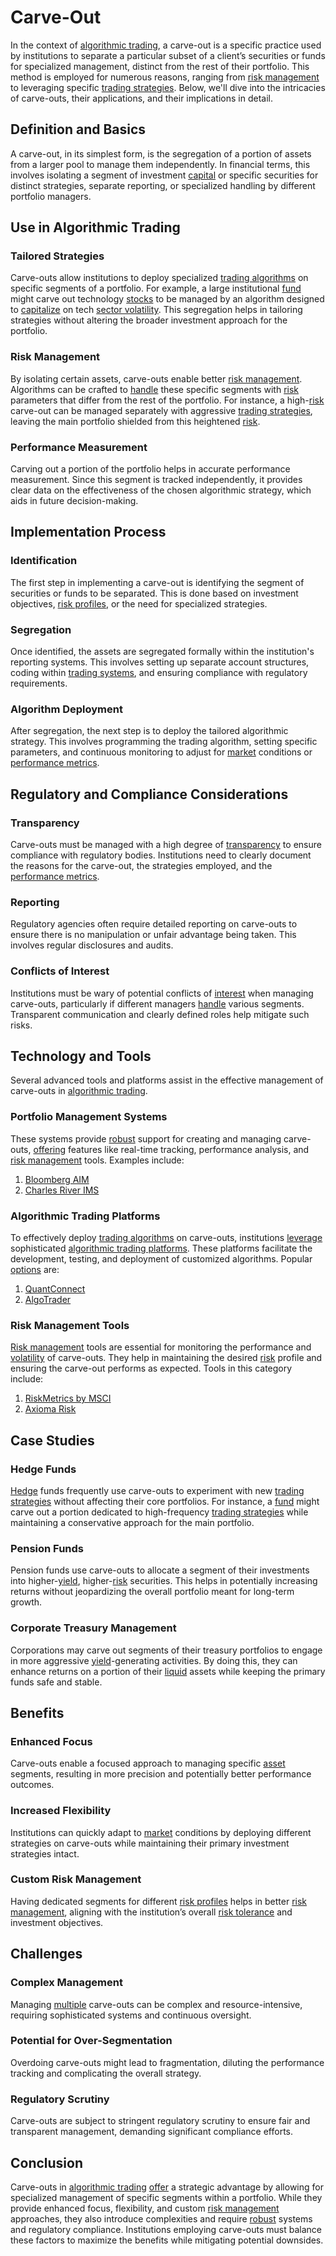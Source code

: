 # Carve-Out

In the context of [algorithmic trading](../a/accountability.md), a carve-out is a specific practice used by institutions to separate a particular subset of a client’s securities or funds for specialized management, distinct from the rest of their portfolio. This method is employed for numerous reasons, ranging from [risk management](../r/risk_management.md) to leveraging specific [trading strategies](../t/trading_strategies.md). Below, we'll dive into the intricacies of carve-outs, their applications, and their implications in detail.

## Definition and Basics

A carve-out, in its simplest form, is the segregation of a portion of assets from a larger pool to manage them independently. In financial terms, this involves isolating a segment of investment [capital](../c/capital.md) or specific securities for distinct strategies, separate reporting, or specialized handling by different portfolio managers.

## Use in Algorithmic Trading

### Tailored Strategies

Carve-outs allow institutions to deploy specialized [trading algorithms](../t/trading_algorithms.md) on specific segments of a portfolio. For example, a large institutional [fund](../f/fund.md) might carve out technology [stocks](../s/stock.md) to be managed by an algorithm designed to [capitalize](../c/capitalize.md) on tech [sector volatility](../s/sector_volatility.md). This segregation helps in tailoring strategies without altering the broader investment approach for the portfolio.

### Risk Management

By isolating certain assets, carve-outs enable better [risk management](../r/risk_management.md). Algorithms can be crafted to [handle](../h/handle.md) these specific segments with [risk](../r/risk.md) parameters that differ from the rest of the portfolio. For instance, a high-[risk](../r/risk.md) carve-out can be managed separately with aggressive [trading strategies](../t/trading_strategies.md), leaving the main portfolio shielded from this heightened [risk](../r/risk.md).

### Performance Measurement

Carving out a portion of the portfolio helps in accurate performance measurement. Since this segment is tracked independently, it provides clear data on the effectiveness of the chosen algorithmic strategy, which aids in future decision-making.

## Implementation Process

### Identification

The first step in implementing a carve-out is identifying the segment of securities or funds to be separated. This is done based on investment objectives, [risk profiles](../r/risk_profiles.md), or the need for specialized strategies.

### Segregation

Once identified, the assets are segregated formally within the institution's reporting systems. This involves setting up separate account structures, coding within [trading systems](../t/trading_systems.md), and ensuring compliance with regulatory requirements.

### Algorithm Deployment

After segregation, the next step is to deploy the tailored algorithmic strategy. This involves programming the trading algorithm, setting specific parameters, and continuous monitoring to adjust for [market](../m/market.md) conditions or [performance metrics](../p/performance_metrics.md).

## Regulatory and Compliance Considerations

### Transparency

Carve-outs must be managed with a high degree of [transparency](../t/transparency.md) to ensure compliance with regulatory bodies. Institutions need to clearly document the reasons for the carve-out, the strategies employed, and the [performance metrics](../p/performance_metrics.md).

### Reporting

Regulatory agencies often require detailed reporting on carve-outs to ensure there is no manipulation or unfair advantage being taken. This involves regular disclosures and audits.

### Conflicts of Interest

Institutions must be wary of potential conflicts of [interest](../i/interest.md) when managing carve-outs, particularly if different managers [handle](../h/handle.md) various segments. Transparent communication and clearly defined roles help mitigate such risks.

## Technology and Tools

Several advanced tools and platforms assist in the effective management of carve-outs in [algorithmic trading](../a/accountability.md).

### Portfolio Management Systems

These systems provide [robust](../r/robust.md) support for creating and managing carve-outs, [offering](../o/offering.md) features like real-time tracking, performance analysis, and [risk management](../r/risk_management.md) tools. Examples include:

1. [Bloomberg AIM](https://www.bloomberg.com/professional/product/asset-and-investment-manager/)
2. [Charles River IMS](https://www.crd.com/)

### Algorithmic Trading Platforms

To effectively deploy [trading algorithms](../t/trading_algorithms.md) on carve-outs, institutions [leverage](../l/leverage.md) sophisticated [algorithmic trading platforms](../a/algorithmic_trading_platforms.md). These platforms facilitate the development, testing, and deployment of customized algorithms. Popular [options](../o/options.md) are:

1. [QuantConnect](https://www.quantconnect.com/)
2. [AlgoTrader](https://www.algotrader.com/)

### Risk Management Tools

[Risk management](../r/risk_management.md) tools are essential for monitoring the performance and [volatility](../v/volatility.md) of carve-outs. They help in maintaining the desired [risk](../r/risk.md) profile and ensuring the carve-out performs as expected. Tools in this category include:

1. [RiskMetrics by MSCI](https://www.msci.com/)
2. [Axioma Risk](https://www.qontigo.com/analytics-solutions/axioma-risk/)

## Case Studies

### Hedge Funds

[Hedge](../h/hedge.md) funds frequently use carve-outs to experiment with new [trading strategies](../t/trading_strategies.md) without affecting their core portfolios. For instance, a [fund](../f/fund.md) might carve out a portion dedicated to high-frequency [trading strategies](../t/trading_strategies.md) while maintaining a conservative approach for the main portfolio.

### Pension Funds

Pension funds use carve-outs to allocate a segment of their investments into higher-[yield](../y/yield.md), higher-[risk](../r/risk.md) securities. This helps in potentially increasing returns without jeopardizing the overall portfolio meant for long-term growth.

### Corporate Treasury Management

Corporations may carve out segments of their treasury portfolios to engage in more aggressive [yield](../y/yield.md)-generating activities. By doing this, they can enhance returns on a portion of their [liquid](../l/liquid.md) assets while keeping the primary funds safe and stable.

## Benefits

### Enhanced Focus

Carve-outs enable a focused approach to managing specific [asset](../a/asset.md) segments, resulting in more precision and potentially better performance outcomes.

### Increased Flexibility

Institutions can quickly adapt to [market](../m/market.md) conditions by deploying different strategies on carve-outs while maintaining their primary investment strategies intact.

### Custom Risk Management

Having dedicated segments for different [risk profiles](../r/risk_profiles.md) helps in better [risk management](../r/risk_management.md), aligning with the institution’s overall [risk tolerance](../r/risk_tolerance.md) and investment objectives.

## Challenges

### Complex Management

Managing [multiple](../m/multiple.md) carve-outs can be complex and resource-intensive, requiring sophisticated systems and continuous oversight.

### Potential for Over-Segmentation

Overdoing carve-outs might lead to fragmentation, diluting the performance tracking and complicating the overall strategy.

### Regulatory Scrutiny

Carve-outs are subject to stringent regulatory scrutiny to ensure fair and transparent management, demanding significant compliance efforts.

## Conclusion

Carve-outs in [algorithmic trading](../a/accountability.md) [offer](../o/offer.md) a strategic advantage by allowing for specialized management of specific segments within a portfolio. While they provide enhanced focus, flexibility, and custom [risk management](../r/risk_management.md) approaches, they also introduce complexities and require [robust](../r/robust.md) systems and regulatory compliance. Institutions employing carve-outs must balance these factors to maximize the benefits while mitigating potential downsides.